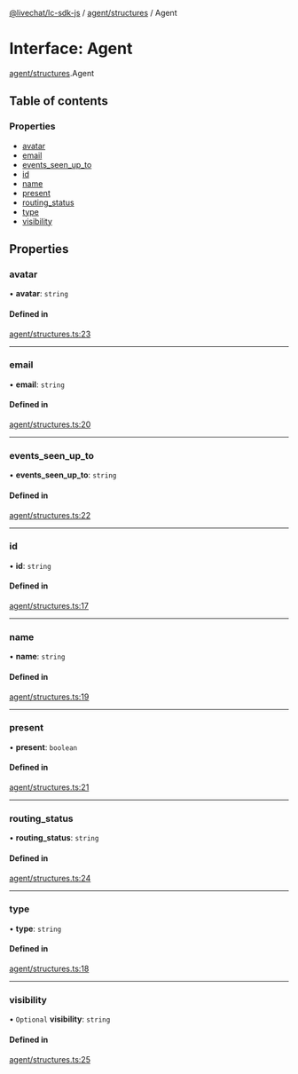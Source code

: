 [@livechat/lc-sdk-js](../README.md) / [agent/structures](../modules/agent_structures.md) / Agent

# Interface: Agent

[agent/structures](../modules/agent_structures.md).Agent

## Table of contents

### Properties

- [avatar](agent_structures.Agent.md#avatar)
- [email](agent_structures.Agent.md#email)
- [events\_seen\_up\_to](agent_structures.Agent.md#events_seen_up_to)
- [id](agent_structures.Agent.md#id)
- [name](agent_structures.Agent.md#name)
- [present](agent_structures.Agent.md#present)
- [routing\_status](agent_structures.Agent.md#routing_status)
- [type](agent_structures.Agent.md#type)
- [visibility](agent_structures.Agent.md#visibility)

## Properties

### avatar

• **avatar**: `string`

#### Defined in

[agent/structures.ts:23](https://github.com/livechat/lc-sdk-js/blob/4da1eb6/src/agent/structures.ts#L23)

___

### email

• **email**: `string`

#### Defined in

[agent/structures.ts:20](https://github.com/livechat/lc-sdk-js/blob/4da1eb6/src/agent/structures.ts#L20)

___

### events\_seen\_up\_to

• **events\_seen\_up\_to**: `string`

#### Defined in

[agent/structures.ts:22](https://github.com/livechat/lc-sdk-js/blob/4da1eb6/src/agent/structures.ts#L22)

___

### id

• **id**: `string`

#### Defined in

[agent/structures.ts:17](https://github.com/livechat/lc-sdk-js/blob/4da1eb6/src/agent/structures.ts#L17)

___

### name

• **name**: `string`

#### Defined in

[agent/structures.ts:19](https://github.com/livechat/lc-sdk-js/blob/4da1eb6/src/agent/structures.ts#L19)

___

### present

• **present**: `boolean`

#### Defined in

[agent/structures.ts:21](https://github.com/livechat/lc-sdk-js/blob/4da1eb6/src/agent/structures.ts#L21)

___

### routing\_status

• **routing\_status**: `string`

#### Defined in

[agent/structures.ts:24](https://github.com/livechat/lc-sdk-js/blob/4da1eb6/src/agent/structures.ts#L24)

___

### type

• **type**: `string`

#### Defined in

[agent/structures.ts:18](https://github.com/livechat/lc-sdk-js/blob/4da1eb6/src/agent/structures.ts#L18)

___

### visibility

• `Optional` **visibility**: `string`

#### Defined in

[agent/structures.ts:25](https://github.com/livechat/lc-sdk-js/blob/4da1eb6/src/agent/structures.ts#L25)
